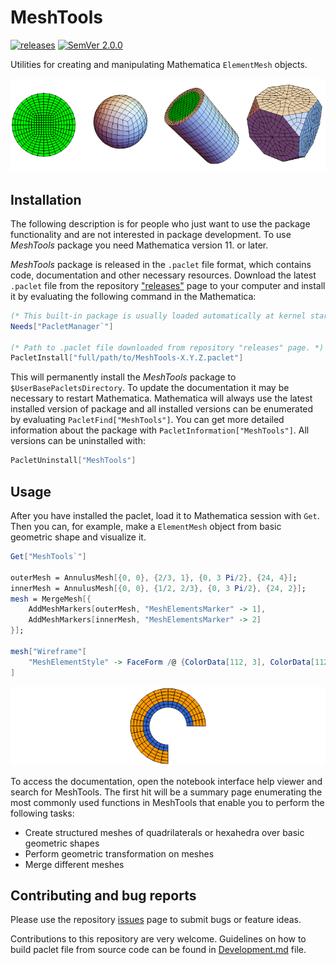 # MeshTools

[![releases](http://img.shields.io/github/release-pre/c3m-labs/MeshTools.svg)](http://github.com/c3m-labs/MeshTools/releases)
[![SemVer 2.0.0](http://img.shields.io/badge/SemVer-2.0.0-brightgreen.svg)](http://semver.org/spec/v2.0.0.html)

Utilities for creating and manipulating Mathematica `ElementMesh` objects.

![example1](Images/ExampleMeshes.png)

## Installation

The following description is for people who just want to use the package functionality and
are not interested in package development.
To use _MeshTools_ package you need Mathematica version 11. or later.

_MeshTools_ package is released in the `.paclet` file format, which contains code,
documentation and other necessary resources.
Download the latest `.paclet` file from the
repository ["releases"](https://github.com/c3m-labs/MeshTools/releases) page
to your computer and install it by evaluating the following command in the Mathematica:

```mathematica
(* This built-in package is usually loaded automatically at kernel startup. *)
Needs["PacletManager`"]

(* Path to .paclet file downloaded from repository "releases" page. *)
PacletInstall["full/path/to/MeshTools-X.Y.Z.paclet"]
```

This will permanently install the _MeshTools_ package to `$UserBasePacletsDirectory`.
To update the documentation it may be necessary to restart Mathematica.
Mathematica will always use the latest installed version of package and all installed versions
can be enumerated by evaluating `PacletFind["MeshTools"]`.
You can get more detailed information about the package with `PacletInformation["MeshTools"]`.
All versions can be uninstalled with:

```mathematica
PacletUninstall["MeshTools"]
```

## Usage

After you have installed the paclet, load it to Mathematica session with `Get`.
Then you can, for example, make a `ElementMesh` object from basic geometric shape and visualize it.

```mathematica
Get["MeshTools`"]

outerMesh = AnnulusMesh[{0, 0}, {2/3, 1}, {0, 3 Pi/2}, {24, 4}];
innerMesh = AnnulusMesh[{0, 0}, {1/2, 2/3}, {0, 3 Pi/2}, {24, 2}];
mesh = MergeMesh[{
    AddMeshMarkers[outerMesh, "MeshElementsMarker" -> 1],
    AddMeshMarkers[innerMesh, "MeshElementsMarker" -> 2]
}];

mesh["Wireframe"[
    "MeshElementStyle" -> FaceForm /@ {ColorData[112, 3], ColorData[112, 2]}]
]
```

![screenshot](Images/DoubleAnnulus.png )

To access the documentation, open the notebook interface help viewer and search for MeshTools.
The first hit will be a summary page enumerating the most commonly used functions in MeshTools
that enable you to perform the following tasks:

* Create structured meshes of quadrilaterals or hexahedra over basic geometric shapes
* Perform geometric transformation on meshes
* Merge different meshes

## Contributing and bug reports

Please use the repository [issues](https://github.com/c3m-labs/MeshTools/issues) page to submit bugs or feature ideas.

Contributions to this repository are very welcome.
Guidelines on how to build paclet file from source code can be found in [Development.md]( Development.md ) file.
